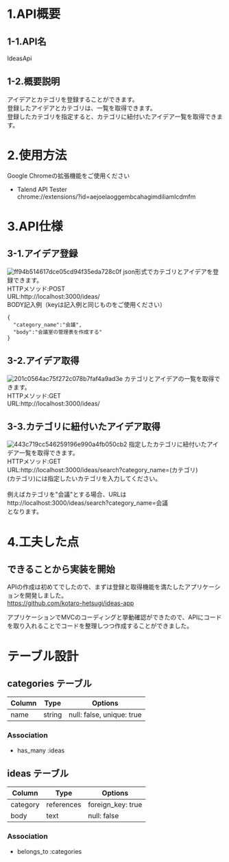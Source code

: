 # 1.API概要

## 1-1.API名
IdeasApi

## 1-2.概要説明
アイデアとカテゴリを登録することができます。<br>
登録したアイデアとカテゴリは、一覧を取得できます。<br>
登録したカテゴリを指定すると、カテゴリに紐付いたアイデア一覧を取得できます。<br>

# 2.使用方法
Google Chromeの拡張機能をご使用ください<br>
- Talend API Tester<br>
chrome://extensions/?id=aejoelaoggembcahagimdiliamlcdmfm<br>
# 3.API仕様
## 3-1.アイデア登録
![ff94b514617dce05cd94f35eda728c0f](https://user-images.githubusercontent.com/78333577/113824378-ad2c3980-97ba-11eb-89d8-b631301ffdfc.gif)
json形式でカテゴリとアイデアを登録できます。<br>
HTTPメソッド:POST<br>
URL:http://localhost:3000/ideas/<br>
BODY記入例（keyは記入例と同じものをご使用ください）<br>
```
{
  "category_name":"会議",
  "body":"会議室の管理表を作成する"
} 
```
## 3-2.アイデア取得
![201c0564ac75f272c078b7faf4a9ad3e](https://user-images.githubusercontent.com/78333577/113824978-64c14b80-97bb-11eb-8971-bd69836c1872.gif)
カテゴリとアイデアの一覧を取得できます。<br>
HTTPメソッド:GET<br>
URL:http://localhost:3000/ideas/<br>

## 3-3.カテゴリに紐付いたアイデア取得
![443c719cc546259196e990a4fb050cb2](https://user-images.githubusercontent.com/78333577/113825380-da2d1c00-97bb-11eb-90dd-83d909fee446.gif)
指定したカテゴリに紐付いたアイデア一覧を取得できます。<br>
HTTPメソッド:GET<br>
URL:http://localhost:3000/ideas/search?category_name=(カテゴリ)<br>
(カテゴリ)には指定したいカテゴリを入力してください。<br>
<br>
例えばカテゴリを"会議"とする場合、URLは<br>
http://localhost:3000/ideas/search?category_name=会議 <br>
となります。


# 4.工夫した点
## できることから実装を開始
APIの作成は初めてでしたので、まずは登録と取得機能を満たしたアプリケーションを開発しました。<br>
https://github.com/kotaro-hetsugi/ideas-app

アプリケーションでMVCのコーディングと挙動確認ができたので、APIにコードを取り入れることでコードを整理しつつ作成することができました。

# テーブル設計
## categories テーブル
| Column   | Type   |  Options                  |
| -------- | ------ | ------------------------- |
| name     | string | null: false, unique: true |

### Association
- has_many :ideas

## ideas テーブル
| Column   | Type       |  Options          |
| -------- | ---------- | ----------------- |
| category | references | foreign_key: true |
| body     | text       | null: false       |

### Association
- belongs_to :categories
